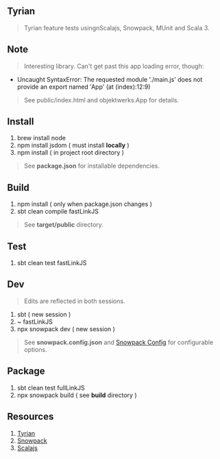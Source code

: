 Tyrian
------
>Tyrian feature tests usingnScalajs, Snowpack, MUnit and Scala 3.

Note
----
>Interesting library. Can't get past this app loading error, though:
* Uncaught SyntaxError: The requested module './main.js' does not provide an export named 'App' (at (index):12:9)
>See public/index.html and objektwerks.App for details.

Install
-------
1. brew install node
2. npm install jsdom ( must install **locally** )
3. npm install ( in project root directory )
>See **package.json** for installable dependencies.

Build
-----
1. npm install ( only when package.json changes )
2. sbt clean compile fastLinkJS
>See **target/public** directory.

Test
----
1. sbt clean test fastLinkJS

Dev
---
>Edits are reflected in both sessions.
1. sbt ( new session )
2. ~ fastLinkJS
3. npx snowpack dev ( new session )
>See **snowpack.config.json** and [Snowpack Config](https://www.snowpack.dev/reference/configuration) for configurable options.

Package
-------
1. sbt clean test fullLinkJS
2. npx snowpack build ( see **build** directory )

Resources
---------
1. [Tyrian](https://tyrian.indigoengine.io/)
2. [Snowpack](https://snowpack.dev)
3. [Scalajs](https://scala-js.org)
